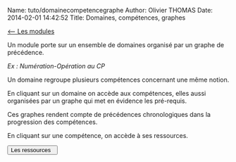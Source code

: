 Name: tuto/domainecompetencegraphe
Author: Olivier THOMAS
Date: 2014-02-01 14:42:52
Title: Domaines, compétences, graphes

[<-- Les modules](/tuto/module)

Un module porte sur un ensemble de domaines organisé par un graphe de précédence.
  
*Ex : Numération-Opération au CP*

<div class="domains-graph" data-module="Nj7z0vrcZ4g."></div>

  

Un domaine regroupe plusieurs compétences concernant une même notion.

En cliquant sur un domaine on accède aux compétences, elles aussi organisées par un graphe qui met en évidence les pré-requis.

<div class="competences-graph" data-domain=""></div>

Ces graphes rendent compte de précédences chronologiques dans la progression des compétences. 

En cliquant sur une compétence, on accède à ses ressources.

[<button class="btn btn-primary pull-right" type="button">Les ressources &nbsp;<i class="fa fa-arrow-right"></i></button>](/tuto/ressources)
